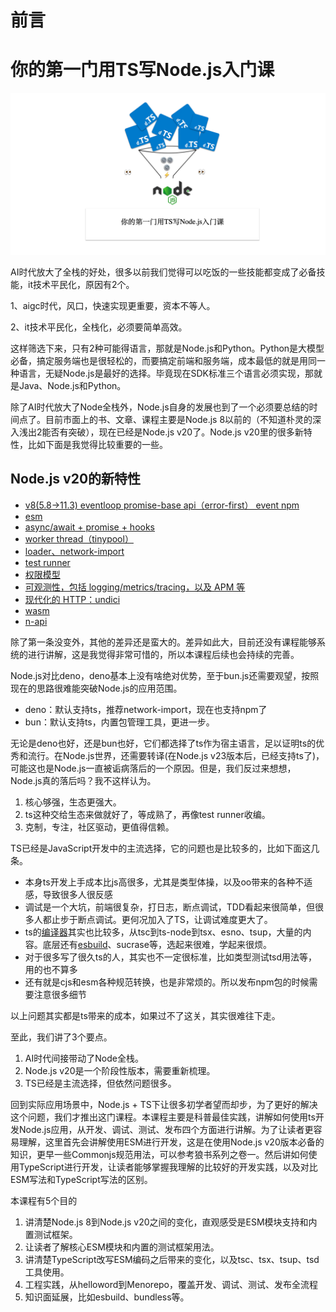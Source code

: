 # 前言
# 你的第一门用TS写Node.js入门课

![Untitled](img/cover.png)

AI时代放大了全栈的好处，很多以前我们觉得可以吃饭的一些技能都变成了必备技能，it技术平民化，原因有2个。

1、aigc时代，风口，快速实现更重要，资本不等人。

2、it技术平民化，全栈化，必须要简单高效。

这样筛选下来，只有2种可能得语言，那就是Node.js和Python。Python是大模型必备，搞定服务端也是很轻松的，而要搞定前端和服务端，成本最低的就是用同一种语言，无疑Node.js是最好的选择。毕竟现在SDK标准三个语言必须实现，那就是Java、Node.js和Python。

除了AI时代放大了Node全栈外，Node.js自身的发展也到了一个必须要总结的时间点了。目前市面上的书、文章、课程主要是Node.js 8以前的（不知道朴灵的深入浅出2能否有突破），现在已经是Node.js v20了。Node.js v20里的很多新特性，比如下面是我觉得比较重要的一些。

## Node.js v20的新特性

- [v8(5.8→11.3) eventloop promise-base api（error-first） event npm](prepreface.md#)
- [esm](prepreface.md#)
- [async/await + promise + hooks](prepreface.md#)
- [worker thread（tinypool）](prepreface.md#)
- [loader、network-import](prepreface.md#)
- [test runner](prepreface.md#)
- [权限模型](prepreface.md#)
- [可观测性，包括 logging/metrics/tracing，以及 APM 等](prepreface.md#)
- [现代化的 HTTP：undici](prepreface.md#)
- [wasm](prepreface.md#)
- [n-api](prepreface.md#)

除了第一条没变外，其他的差异还是蛮大的。差异如此大，目前还没有课程能够系统的进行讲解，这是我觉得非常可惜的，所以本课程后续也会持续的完善。

Node.js对比deno，deno基本上没有啥绝对优势，至于bun.js还需要观望，按照现在的思路很难能突破Node.js的应用范围。

- deno：默认支持ts，推荐network-import，现在也支持npm了
- bun：默认支持ts，内置包管理工具，更进一步。

无论是deno也好，还是bun也好，它们都选择了ts作为宿主语言，足以证明ts的优秀和流行。在Node.js世界，还需要转译(在Node.js v23版本后，已经支持ts了)，可能这也是Node.js一直被诟病落后的一个原因。但是，我们反过来想想，Node.js真的落后吗？我不这样认为。

1. 核心够强，生态更强大。
2. ts这种交给生态来做就好了，等成熟了，再像test runner收编。
3. 克制，专注，社区驱动，更值得信赖。

TS已经是JavaScript开发中的主流选择，它的问题也是比较多的，比如下面这几条。

- 本身ts开发上手成本比js高很多，尤其是类型体操，以及oo带来的各种不适感，导致很多人很反感
- 调试是一个大坑，前端很复杂，打日志，断点调试，TDD看起来很简单，但很多人都止步于断点调试。更何况加入了TS，让调试难度更大了。
- ts的[编译器](https://www.zhihu.com/search?q=%E7%BC%96%E8%AF%91%E5%99%A8&search_source=Entity&hybrid_search_source=Entity&hybrid_search_extra=%7B%22sourceType%22%3A%22answer%22%2C%22sourceId%22%3A3222336155%7D)其实也比较多，从tsc到ts-node到tsx、esno、tsup，大量的内容。底层还有[esbuild](https://www.zhihu.com/search?q=esbuild&search_source=Entity&hybrid_search_source=Entity&hybrid_search_extra=%7B%22sourceType%22%3A%22answer%22%2C%22sourceId%22%3A3222336155%7D)、sucrase等，选起来很难，学起来很烦。
- 对于很多写了很久ts的人，其实也不一定很标准，比如类型测试tsd用法等，用的也不算多
- 还有就是cjs和esm各种规范转换，也是非常烦的。所以发布npm包的时候需要注意很多细节

以上问题其实都是ts带来的成本，如果过不了这关，其实很难往下走。

至此，我们讲了3个要点。

1. AI时代间接带动了Node全栈。
2. Node.js v20是一个阶段性版本，需要重新梳理。
3. TS已经是主流选择，但依然问题很多。

回到实际应用场景中，Node.js + TS下让很多初学者望而却步，为了更好的解决这个问题，我们才推出这门课程。本课程主要是科普最佳实践，讲解如何使用ts开发Node.js应用，从开发、调试、测试、发布四个方面进行讲解。为了让读者更容易理解，这里首先会讲解使用ESM进行开发，这是在使用Node.js v20版本必备的知识，更早一些Commonjs规范用法，可以参考狼书系列之卷一。然后讲如何使用TypeScript进行开发，让读者能够掌握我理解的比较好的开发实践，以及对比ESM写法和TypeScript写法的区别。

本课程有5个目的

1. 讲清楚Node.js 8到Node.js v20之间的变化，直观感受是ESM模块支持和内置测试框架。
1. 让读者了解核心ESM模块和内置的测试框架用法。
1. 讲清楚TypeScript改写ESM编码之后带来的变化，以及tsc、tsx、tsup、tsd工具使用。
1. 工程实践，从helloword到Menorepo，覆盖开发、调试、测试、发布全流程
1. 知识面延展，比如esbuild、bundless等。
